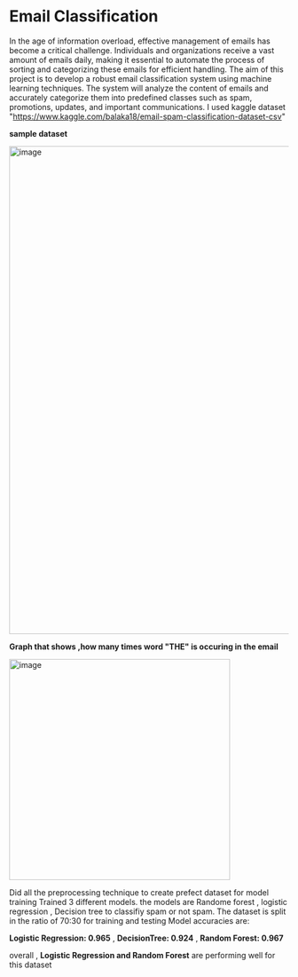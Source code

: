 # Email Classification

In the age of information overload, effective management of emails has become a critical challenge. Individuals and organizations receive a vast amount of emails daily, making it essential to automate the process of sorting and categorizing these emails for efficient handling. The aim of this project is to develop a robust email classification system using machine learning techniques. The system will analyze the content of
emails and accurately categorize them into predefined classes such as spam, promotions, updates, and important communications. I used kaggle dataset "https://www.kaggle.com/balaka18/email-spam-classification-dataset-csv" 


**sample dataset**


<img width="879" alt="image" src="https://github.com/dakshnakumar/YBI-Project/assets/81346958/907192bd-21f9-43ea-a399-3407e7e29288">



**Graph that shows ,how many times word "THE" is occuring in the email**


<img width="398" alt="image" src="https://github.com/dakshnakumar/YBI-Project/assets/81346958/adad0c3a-9863-4107-9b2f-2f5227011ed8">

Did all the preprocessing technique to create prefect dataset for model training 
Trained 3 different models. the models are Randome forest , logistic regression , Decision tree to classifiy spam or not spam. The dataset is split in the ratio of 70:30 for training and testing 
Model accuracies are:

**Logistic Regression: 0.965** ,
**DecisionTree: 0.924** ,
**Random Forest: 0.967** 

overall , **Logistic Regression and Random Forest** are performing well for this dataset
